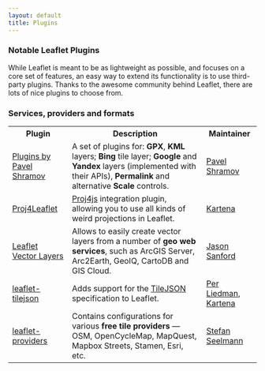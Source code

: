 ```yaml
---
layout: default
title: Plugins
---
```


### Notable Leaflet Plugins

While Leaflet is meant to be as lightweight as possible, and focuses on a core set of features, an easy way to extend its functionality is to use third-party plugins. Thanks to the awesome community behind Leaflet, there are lots of nice plugins to choose from.

### Services, providers and formats

<table class="plugins">
	<tr>
		<th>Plugin</th>
		<th>Description</th>
		<th>Maintainer</th>
	</tr>
	<tr>
		<td>
			<a href="https://github.com/shramov/leaflet-plugins">Plugins by Pavel Shramov</a>
		</td><td>
			A set of plugins for: <strong>GPX</strong>, <strong>KML</strong> layers; <strong>Bing</strong> tile layer; <strong>Google</strong> and <strong>Yandex</strong> layers (implemented with their APIs), <strong>Permalink</strong> and alternative <strong>Scale</strong> controls.
		</td><td>
			<a href="https://github.com/shramov">Pavel Shramov</a>
		</td>
	</tr>
	<tr>
		<td>
			<a href="https://github.com/kartena/Proj4Leaflet">Proj4Leaflet</a>
		</td><td>
			<a href="http://trac.osgeo.org/proj4js/">Proj4js</a> integration plugin, allowing you to use all kinds of weird projections in Leaflet.
		</td><td>
			<a href="http://www.kartena.se/">Kartena</a>
		</td>
	</tr>
	<tr>
		<td>
			<a href="http://geojason.info/leaflet-vector-layers/">Leaflet Vector Layers</a>
		</td><td>
			Allows to easily create vector layers from a number of <strong>geo web services</strong>, such as ArcGIS Server, Arc2Earth, GeoIQ, CartoDB and GIS Cloud.
		</td><td>
			<a href="http://geojason.info">Jason Sanford</a>
		</td>
	</tr>
	<tr>
		<td>
			<a href="https://github.com/perliedman/leaflet-tilejson">leaflet-tilejson</a>
		</td><td>
			Adds support for the <a href="https://github.com/mapbox/TileJSON">TileJSON</a> specification to Leaflet.
		</td><td>
			<a href="https://github.com/perliedman">Per Liedman</a>, <a href="http://www.kartena.se/">Kartena</a>
		</td>
	</tr>
	<tr>
		<td>
			<a href="https://github.com/seelmann/leaflet-providers">leaflet-providers</a>
		</td><td>
			Contains configurations for various <strong>free tile providers</strong> &mdash; OSM, OpenCycleMap, MapQuest, Mapbox Streets, Stamen, Esri, etc.
		</td><td>
			<a href="https://github.com/seelmann">Stefan Seelmann</a>
		</td>
	</tr>
</table>

<!--
*Markers*

- Many diffrent marker clusterer referenced on #442
- Deals with overlapping markers in the Leaflet maps API, Google Earth-style https://github.com/jawj/OverlappingMarkerSpiderfier-Leaflet
- Plugin for Leaflet to add labels to map markers https://github.com/jacobtoye/Leaflet.iconlabel

*Controls*

- A simple panning control for Leaflet. https://github.com/kartena/Leaflet.Pancontrol
- A zoom slider widget for leaflet https://github.com/kartena/Leaflet.zoomslider
- Another zoombar more usable (not yet available as a plugin) https://github.com/CloudMade/Leaflet/pull/689
- An extension of the default Leaflet zoom control to include a fullscreen button https://github.com/elidupuis/leaflet.zoomfs
- Simple plugin for Leaflet that adds fullscreen button to your maps https://github.com/brunob/leaflet.fullscreen
- A simple geocoder that uses Bing to locate places https://github.com/sa3m/leaflet-control-bing-geocoder

*Drawing*

- Drawing handler and control for Leaflet https://github.com/brunob/leaflet.draw
- @jacobtoye fork with different approach https://github.com/jacobtoye/Leaflet.draw
- Tools that help to edit shapes. For instance a circle https://github.com/kartena/Leaflet.EditableHandlers

*Layers*

- Raphael layer http://dynmeth.github.com/RaphaelLayer/
- Provides layers for tiled ESRI services and for Bing Maps https://github.com/azgs/azgs-leaflet

*Other*

- Great circle routes in javascript https://github.com/springmeyer/arc.js
- Add URL hashes to web pages with Leaflet maps https://github.com/mlevans/leaflet-hash

- Saving a Leaflet Map to a PNG Example using Javascript and PHP https://github.com/tegansnyder/Leaflet-Save-Map-to-PNG
- Get a PNG from a Leaflet map and export it in PDF https://github.com/chrissom/leaflet-pdf
-->
